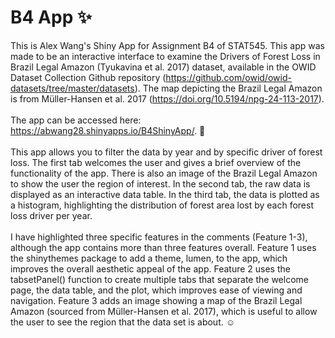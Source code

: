 # B4 App :sparkles:
This is Alex Wang's Shiny App for Assignment B4 of STAT545. This app was made to be an interactive interface to examine the Drivers of Forest Loss in Brazil Legal Amazon (Tyukavina et al. 2017) dataset, available in the OWID Dataset Collection Github repository (https://github.com/owid/owid-datasets/tree/master/datasets). The map depicting the Brazil Legal Amazon is from Müller-Hansen et al. 2017 (https://doi.org/10.5194/npg-24-113-2017). 
\
\
The app can be accessed here: https://abwang28.shinyapps.io/B4ShinyApp/. :star2:
\
\
This app allows you to filter the data by year and by specific driver of forest loss. The first tab welcomes the user and gives a brief overview of the functionality of the app. There is also an image of the Brazil Legal Amazon to show the user the region of interest. In the second tab, the raw data is displayed as an interactive data table. In the third tab, the data is plotted as a histogram, highlighting the distribution of forest area lost by each forest loss driver per year. 
\
\
I have highlighted three specific features in the comments (Feature 1-3), although the app contains more than three features overall. Feature 1 uses the shinythemes package to add a theme, lumen, to the app, which improves the overall aesthetic appeal of the app. Feature 2 uses the tabsetPanel() function to create multiple tabs that separate the welcome page, the data table, and the plot, which improves ease of viewing and navigation. Feature 3 adds an image showing a map of the Brazil Legal Amazon (sourced from Müller-Hansen et al. 2017), which is useful to allow the user to see the region that the data set is about. :relaxed: